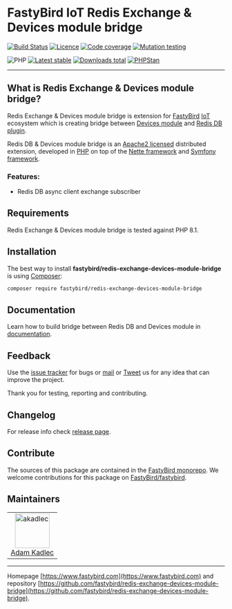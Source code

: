 # FastyBird IoT Redis Exchange & Devices module bridge

[![Build Status](https://badgen.net/github/checks/FastyBird/redis-exchange-devices-module-bridge/main?cache=300&style=flast-square)](https://github.com/FastyBird/redis-exchange-devices-module-bridge/actions)
[![Licence](https://badgen.net/github/license/FastyBird/redis-exchange-devices-module-bridge?cache=300&style=flast-square)](https://github.com/FastyBird/redis-exchange-devices-module-bridge/blob/main/LICENSE.md)
[![Code coverage](https://badgen.net/coveralls/c/github/FastyBird/redis-exchange-devices-module-bridge?cache=300&style=flast-square)](https://coveralls.io/r/FastyBird/redis-exchange-devices-module-bridge)
[![Mutation testing](https://img.shields.io/endpoint?style=flat-square&url=https%3A%2F%2Fbadge-api.stryker-mutator.io%2Fgithub.com%2FFastyBird%2Fredis-exchange-devices-module-bridge%2Fmain)](https://dashboard.stryker-mutator.io/reports/github.com/FastyBird/redis-exchange-devices-module-bridge/main)

![PHP](https://badgen.net/packagist/php/FastyBird/redis-exchange-devices-module-bridge?cache=300&style=flast-square)
[![Latest stable](https://badgen.net/packagist/v/FastyBird/redis-exchange-devices-module-bridge/latest?cache=300&style=flast-square)](https://packagist.org/packages/FastyBird/redis-exchange-devices-module-bridge)
[![Downloads total](https://badgen.net/packagist/dt/FastyBird/redis-exchange-devices-module-bridge?cache=300&style=flast-square)](https://packagist.org/packages/FastyBird/redis-exchange-devices-module-bridge)
[![PHPStan](https://img.shields.io/badge/PHPStan-enabled-brightgreen.svg?style=flat-square)](https://github.com/phpstan/phpstan)

***

## What is Redis Exchange & Devices module bridge?

Redis Exchange & Devices module bridge is extension for [FastyBird](https://www.fastybird.com) [IoT](https://en.wikipedia.org/wiki/Internet_of_things) ecosystem
which is creating bridge between [Devices module](https://github.com/FastyBird/devices-module) and [Redis DB plugin](https://github.com/FastyBird/redisdb-plugin).

Redis DB & Devices module bridge is an [Apache2 licensed](http://www.apache.org/licenses/LICENSE-2.0) distributed extension, developed
in [PHP](https://www.php.net) on top of the [Nette framework](https://nette.org) and [Symfony framework](https://symfony.com).

### Features:

- Redis DB async client exchange subscriber

## Requirements

Redis Exchange & Devices module bridge is tested against PHP 8.1.

## Installation

The best way to install **fastybird/redis-exchange-devices-module-bridge** is using [Composer](http://getcomposer.org/):

```sh
composer require fastybird/redis-exchange-devices-module-bridge
```

## Documentation

Learn how to build bridge between Redis DB and Devices module
in [documentation](https://github.com/FastyBird/redis-exchange-devices-module-bridge/blob/main/docs/index.md).

## Feedback

Use the [issue tracker](https://github.com/FastyBird/fastybird/issues) for bugs
or [mail](mailto:code@fastybird.com) or [Tweet](https://twitter.com/fastybird) us for any idea that can improve the
project.

Thank you for testing, reporting and contributing.

## Changelog

For release info check [release page](https://github.com/FastyBird/fastybird/releases).

## Contribute

The sources of this package are contained in the [FastyBird monorepo](https://github.com/FastyBird/fastybird). We welcome contributions for this package on [FastyBird/fastybird](https://github.com/FastyBird/).

## Maintainers

<table>
	<tbody>
		<tr>
			<td align="center">
				<a href="https://github.com/akadlec">
					<img alt="akadlec" width="80" height="80" src="https://avatars3.githubusercontent.com/u/1866672?s=460&amp;v=4" />
				</a>
				<br>
				<a href="https://github.com/akadlec">Adam Kadlec</a>
			</td>
		</tr>
	</tbody>
</table>

***
Homepage [https://www.fastybird.com](https://www.fastybird.com) and
repository [https://github.com/fastybird/redis-exchange-devices-module-bridge](https://github.com/fastybird/redis-exchange-devices-module-bridge).
